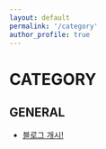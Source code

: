 ```yaml
---
layout: default
permalink: '/category'
author_profile: true
---
```

# CATEGORY

## GENERAL
- [블로그 개시!](https://rhdtl78.github.io/general/%EB%B8%94%EB%A1%9C%EA%B7%B8-%EA%B0%9C%EC%8B%9C!/)